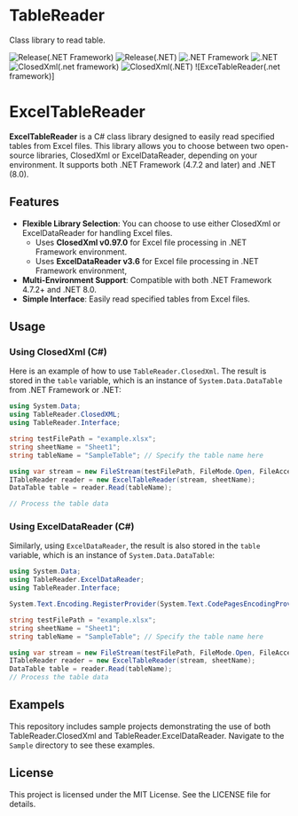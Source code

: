 # TableReader
Class library to read table.

![Release(.NET Framework)](https://img.shields.io/badge/release(dotnet_framwork)-0.1.1.0-blue)
![Release(.NET)](https://img.shields.io/badge/release(dotnet)-0.1.0.0-darkblue)
![.NET Framework](https://img.shields.io/badge/.NET%20Framework-%3E%3D%204.7.2-red)
![.NET](https://img.shields.io/badge/.NET-8.0-red)
![ClosedXml(.net framework)](https://img.shields.io/badge/ClosedXml(.net_framework)-0.97.0-lawngreen%)
![ClosedXml(.NET)](https://img.shields.io/badge/ClosedXml(.NET)-0.103.0-LightSeaGreen)
![ExceTableReader(.net framework)]

# ExcelTableReader

**ExcelTableReader** is a C# class library designed to easily read specified tables from Excel files. This library allows you to choose between two open-source libraries, ClosedXml or ExcelDataReader, depending on your environment. It supports both .NET Framework (4.7.2 and later) and .NET (8.0).

## Features

- **Flexible Library Selection**: You can choose to use either ClosedXml or ExcelDataReader for handling Excel files.
  - Uses **ClosedXml v0.97.0** for Excel file processing in .NET Framework environment.
  - Uses **ExcelDataReader v3.6** for Excel file processing in .NET Framework environment,
- **Multi-Environment Support**: Compatible with both .NET Framework 4.7.2+ and .NET 8.0.
- **Simple Interface**: Easily read specified tables from Excel files.

## Usage

### Using ClosedXml (C#)

Here is an example of how to use `TableReader.ClosedXml`. The result is stored in the `table` variable, which is an instance of `System.Data.DataTable` from .NET Framework or .NET:

```csharp
using System.Data;
using TableReader.ClosedXML;
using TableReader.Interface;

string testFilePath = "example.xlsx";
string sheetName = "Sheet1";
string tableName = "SampleTable"; // Specify the table name here

using var stream = new FileStream(testFilePath, FileMode.Open, FileAccess.Read, FileShare.ReadWrite) {
ITableReader reader = new ExcelTableReader(stream, sheetName);
DataTable table = reader.Read(tableName);

// Process the table data
```

### Using ExcelDataReader (C#)

Similarly, using `ExcelDataReader`, the result is also stored in the `table` variable, which is an instance of `System.Data.DataTable`:
```csharp
using System.Data;
using TableReader.ExcelDataReader;
using TableReader.Interface;

System.Text.Encoding.RegisterProvider(System.Text.CodePagesEncodingProvider.Instance);

string testFilePath = "example.xlsx";
string sheetName = "Sheet1";
string tableName = "SampleTable"; // Specify the table name here

using var stream = new FileStream(testFilePath, FileMode.Open, FileAccess.Read, FileShare.ReadWrite);
ITableReader reader = new ExcelTableReader(stream, sheetName);
DataTable table = reader.Read(tableName);
// Process the table data
```

## Exampels

This repository includes sample projects demonstrating the use of both TableReader.ClosedXml and TableReader.ExcelDataReader. Navigate to the `Sample` directory to see these examples.

## License

This project is licensed under the MIT License. See the LICENSE file for details.

